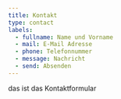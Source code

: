 ```yaml
---
title: Kontakt
type: contact
labels:
  - fullname: Name und Vorname
  - mail: E-Mail Adresse
  - phone: Telefonnummer
  - message: Nachricht
  - send: Absenden
---
```


das ist das Kontaktformular